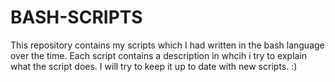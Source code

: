 # BASH-SCRIPTS

This repository contains my scripts which I had written in the bash language over the time.
Each script contains a description in whcih i try to explain what the script does.
I will try to keep it up to date with new scripts. :)
